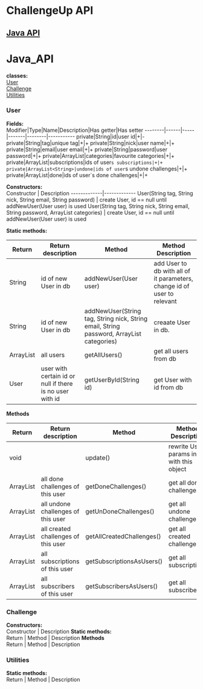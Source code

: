 # ChallengeUp API


## [Java API](#Java_API)


# Java_API

**classes:**<br/>
[User](#User)<br/>
[Challenge](#Challenge)<br/>
[Utilities](#Utilities)<br/>

### User
**Fields:**<br/>
Modifier|Type|Name|Description|Has getter|Has setter
--------|------|-----|-------|--------|-----------
private|String|id|user id|+|-
private|String|tag|unique tag|+|+
private|String|nick|user name|+|+
private|String|email|user email|+|+
private|String|password|user password|+|+
private|ArrayList<String>|categories|favourite categories|+|+
private|ArrayList<String>|subscriptions|ids of user`s subscriptions|+|+
private|ArrayList<String>|undone|ids of user`s undone challenges|+|+
private|ArrayList<String>|done|ids of user`s done challenges|+|+

**Constructors:** <br/>
Constructor | Description
-------------|-------------
User(String tag, String nick, String email, String password) | create User, id == null until addNewUser(User user) is used
User(String tag, String nick, String email, String password, ArrayList<String> categories) | create User, id == null until addNewUser(User user) is used
  
**Static methods:** <br/>

Return|Return description|Method|Method Description
-------------|-------------|-------------|-------------
String|id of new User in db|addNewUser(User user)|add User to db with all of it parameters, change id of user to relevant
String|id of new User in db|addNewUser(String tag, String nick, String email, String password, ArrayList<String> categories)|creaate User in db.
ArrayList<User>|all users|getAllUsers()|get all users from db
User|user with certain id or null if there is no user with id|getUserById(String id)|get User with id from db 

**Methods** <br/>

Return|Return description|Method|Method Description
-------------|-------------|-------------|-------------
void||update()|rewrite User params in db with this object
ArrayList<Challenge>|all done challenges of this user|getDoneChallenges()|get all done challenges
ArrayList<Challenge>|all undone challenges of this user|getUnDoneChallenges()|get all undone challenges
ArrayList<Challenge>|all created challenges of this user|getAllCreatedChallenges()|get all created challenges
ArrayList<User>|all subscriptions of this user|getSubscriptionsAsUsers()|get all subscriptions
ArrayList<User>|all subscribers of this user|getSubscribersAsUsers()|get all subscribers

### Challenge
**Constructors:** <br/>
Constructor | Description
**Static methods:** <br/>
Return | Method | Description
**Methods** <br/>
Return | Method | Description
### Utilities
**Static methods:** <br/>
Return | Method | Description

